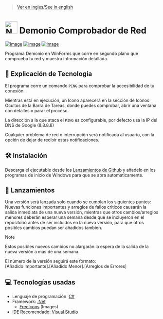 > [Ver en ingles/See in english](https://github.com/LuisMiSanVe/NetworkCheckerDaemon/blob/main/README.md)
# <img src="https://github.com/LuisMiSanVe/NetworkCheckerDaemon/blob/main/NetworkCheckerDaemon/Resources/icon.ico" width="40" alt="NetworkCheckerDaemon Logo"> Demonio Comprobador de Red
[![image](https://img.shields.io/badge/C%23-239120?style=for-the-badge&logo=csharp&logoColor=white)](https://dotnet.microsoft.com/en-us/languages/csharp)
[![image](https://img.shields.io/badge/.NET-5C2D91?style=for-the-badge&logo=.net&logoColor=white)](https://dotnet.microsoft.com/en-us/learn/dotnet/what-is-dotnet)
[![image](https://img.shields.io/badge/Visual_Studio-5C2D91?style=for-the-badge&logo=visual%20studio&logoColor=white)](https://visualstudio.microsoft.com/)

Programa Demonio en WinForms que corre en segundo plano que comprueba tu red y muestra información detallada.

## 📝 Explicación de Tecnología
El programa corre un comando `PING` para comprobar la accesibilidad de tu conexión.

Mientras está en ejecución, un Icono aparecerá en la sección de Iconos Ocultos de la Barra de Tareas, donde puedes comprobar, abrir una ventana con detalles o parar el proceso.

La dirección a la que ataca el `PING` es configurable, por defecto usa la IP del DNS de Google (8.8.8.8)

Cualquier problema de red o interrupción será notificada al usuario, con la opción de dejar de recibir estas notificaciones.

## 🛠️ Instalación
Descarga el ejecutable desde los [Lanzamientos de Github](https://github.com/LuisMiSanVe/NetworkCheckerDaemon/releases) y añadelo en los programas de inicio de Windows para que se abra automaticamente.

## 🚀 Lanzamientos
Una versión será lanzada solo cuando se cumplan los siguientes puntos:\
Nuevas funciones importantes y arreglos de fallos criticos causarán la salida inmediata de una nueva versión, mientras que otros cambios/arreglos menores deberán esperar una semana desde que se incluyeron en el repositorio antes de ser incluidos en la nueva versión, para que otros posibles cambios puedan ser añadidos tambien.
>[!NOTE]
>Estos posibles nuevos cambios no alargarán la espera de la salida de la nueva versión a más de una semana.

El número de la versión seguirá este formato: \
\[Añadido Importante\].\[Añadido Menor\].\[Arreglos de Errores\]

## 💻 Tecnologías usadas
- Lenguaje de programación: [C#](https://dotnet.microsoft.com/en-us/languages/csharp)
- Framework: [.Net](https://dotnet.microsoft.com/en-us/learn/dotnet/what-is-dotnet)
  - [FreeIcons](https://freeicons.io/) (Images)
- IDE Recomendado: [Visual Studio](https://visualstudio.microsoft.com/) 
